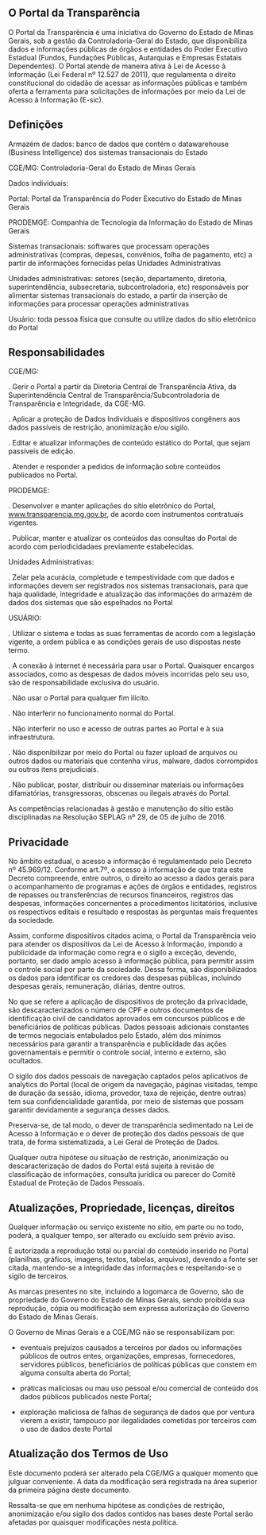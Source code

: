 
## O Portal da Transparência

O Portal da Transparência é uma iniciativa do Governo do Estado de Minas Gerais, sob a gestão da Controladoria-Geral do Estado, que disponibiliza dados e informações públicas de órgãos e entidades do Poder Executivo Estadual (Fundos, Fundações Públicas, Autarquias e Empresas Estatais Dependentes). O Portal atende de maneira ativa à Lei de Acesso à Informação (Lei Federal nº 12.527 de 2011), que regulamenta o direito constitucional do cidadão de acessar as informações públicas e também oferta a ferramenta para solicitações de informações por meio da Lei de Acesso à Informação (E-sic).


## Definições

Armazém de dados: banco de dados que contém o datawarehouse (Business Intelligence) dos sistemas transacionais do Estado

CGE/MG: Controladoria-Geral do Estado de Minas Gerais

Dados individuais:

Portal: Portal da Transparência do Poder Executivo do Estado de Minas Gerais

PRODEMGE: Companhia de Tecnologia da Informação do Estado de Minas Gerais

Sistemas transacionais: softwares que processam operações administrativas (compras, depesas, convênios, folha de pagamento, etc) a partir de informações fornecidas pelas Unidades Administrativas

Unidades administrativas: setores (seção, departamento, diretoria, superintendência, subsecretaria, subcontroladoria, etc) responsáveis por alimentar sistemas transacionais do estado, a partir da inserção de informações para processar operações administrativas

Usuário: toda pessoa física que consulte ou utilize dados do sítio eletrônico do Portal


## Responsabilidades 

CGE/MG:

. Gerir o Portal a partir da Diretoria Central de Transparência Ativa, da Superintendência Central de Transparência/Subcontroladoria de Transparência e Integridade, da CGE-MG.

. Aplicar a proteção de Dados Individuais e dispositivos congêners aos dados passíveis de restrição, anonimização e/ou sigilo.

. Editar e atualizar informações de conteúdo estático do Portal, que sejam passíveis de edição.

. Atender e responder a pedidos de informação sobre conteúdos publicados no Portal.

PRODEMGE:

. Desenvolver e manter aplicações do sítio eletrônico do Portal, www.transparencia.mg.gov.br, de acordo com instrumentos contratuais vigentes. 

. Publicar, manter e atualizar os conteúdos das consultas do Portal de acordo com periodicidadaes previamente estabelecidas.

Unidades Administrativas:

. Zelar pela acurácia, completude e tempestividade com que dados e informações devem ser registrados nos sistemas transacionais, para que haja qualidade, integridade e atualização das informações do armazém de dados dos sistemas que são espelhados no Portal

USUÁRIO:

. Utilizar o sistema e todas as suas ferramentas de acordo com a legislação vigente, a ordem pública e as condições gerais de uso dispostas neste termo.

. A conexão à internet é necessária para usar o Portal. Quaisquer encargos associados, como as despesas de dados móveis incorridas pelo seu uso, são de responsabilidade exclusiva do usuário.

. Não usar o Portal para qualquer fim ilícito.

. Não interferir no funcionamento normal do Portal.

. Não interferir no uso e acesso de outras partes ao Portal e à sua infraestrutura.

. Não disponibilizar por meio do Portal ou fazer upload de arquivos ou outros dados ou materiais que contenha vírus, malware, dados corrompidos ou outros itens prejudiciais.

. Não publicar, postar, distribuir ou disseminar materiais ou informações difamatórias, transgressoras, obscenas ou ilegais através do Portal.


As competências relacionadas à gestão e manutenção do sítio estão disciplinadas na Resolução SEPLAG nº 29, de 05 de julho de 2016.



## Privacidade

No âmbito estadual, o acesso a informação é regulamentado pelo Decreto nº 45.969/12. Conforme art.7º, o acesso à informação de que trata este Decreto compreende, entre outros, o direito ao acesso a dados gerais para o acompanhamento de programas e ações de órgãos e entidades, registros de repasses ou transferências de recursos financeiros, registros das despesas, informações concernentes a procedimentos licitatórios, inclusive os respectivos editais e resultado e respostas às perguntas mais frequentes da sociedade.

Assim, conforme dispositivos citados acima, o Portal da Transparência veio para atender os dispositivos da Lei de Acesso à Informação, impondo a publicidade da informação como regra e o sigilo a exceção, devendo, portanto, ser dado amplo acesso à informação pública, para permitir assim o controle social por parte da sociedade. Dessa forma, são disponibilizados os dados para identificar os credores das despesas públicas, incluindo despesas gerais, remuneração, diárias, dentre outros.

No que se refere a aplicação de dispositivos de proteção da privacidade, são descaracterizados o número de CPF e outros documentos de identificação civil de candidatos aprovados em concursos públicos e de beneficiários de políticas públicas. Dados pessoais adicionais constantes de termos negociais entabulados pelo Estado, além dos mínimos necessários para garantir a transparência e publicidade das ações governamentais e permitir o controle social, interno e externo, são ocultados. 

O sigilo dos dados pessoais de navegação captados pelos aplicativos de analytics do Portal (local de origem da navegação, páginas visitadas, tempo de duração da sessão, idioma, provedor, taxa de rejeição, dentre outras) tem sua confidencialidade garantida, por meio de sistemas que possam garantir devidamente a segurança desses dados.

Preserva-se, de tal modo, o dever de transparência sedimentado na Lei de Acesso à Informação e o dever de proteção dos dados pessoais de que trata, de forma sistematizada, a Lei Geral de Proteção de Dados.

Qualquer outra hipótese ou situação de restrição, anonimização ou descaracterização de dados do Portal está sujeita à revisão de classificação de informações, consulta jurídica ou parecer do Comitê Estadual de Proteção de Dados Pessoais.


## Atualizações, Propriedade, licenças, direitos

Qualquer informação ou serviço existente no sítio, em parte ou no todo, poderá, a qualquer tempo, ser alterado ou excluído sem prévio aviso.

É autorizada a reprodução total ou parcial do conteúdo inserido no Portal (planilhas, gráficos, imagens, textos, tabelas, arquivos), devendo a fonte ser citada, mantendo-se a integridade das informações e respeitando-se o sigilo de terceiros.

As marcas presentes no site, incluindo a logomarca de Governo, são de propriedade do Governo do Estado de Minas Gerais, sendo proibida sua reprodução, cópia ou modificação sem expressa autorização do Governo do Estado de Minas Gerais. 


O Governo de Minas Gerais e a CGE/MG não se responsabilizam por:

  - eventuais prejuízos causados a terceiros por dados ou informações públicos de outros entes, organizações, empresas, fornecedores, servidores públicos, beneficiários de políticas públicas que constem em alguma consulta aberta do Portal;

  - práticas maliciosas ou mau uso pessoal e/ou comercial de conteúdo dos dados públicos publicados neste Portal;

  - exploração maliciosa de falhas de segurança de dados que por ventura vierem a existir, tampouco por ilegalidades cometidas por terceiros com o uso de dados deste Portal


## Atualização dos Termos de Uso

Este documento poderá ser alterado pela CGE/MG a qualquer momento que julguar conveniente. A data da modificação será registrada na área superior da primeira página deste documento.

Ressalta-se que em nenhuma hipótese as condições de restrição, anonimização e/ou sigilo dos dados contidos nas bases deste Portal serão afetadas por quaisquer modificações nesta política.